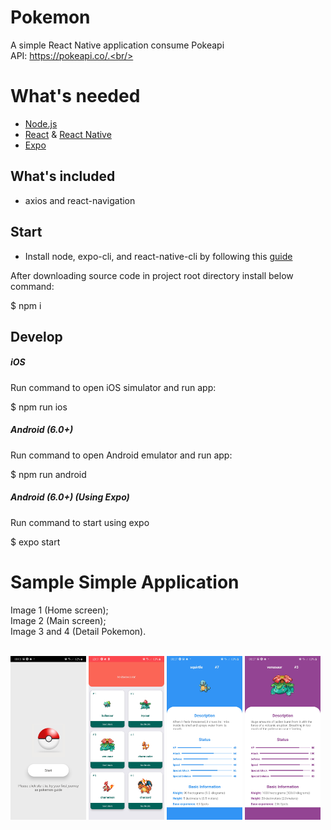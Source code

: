 # Pokemon

A simple React Native application consume Pokeapi<br/>
API: https://pokeapi.co/.<br/>


# What's needed

- [Node.js](http://nodejs.org)
- [React](https://github.com/facebook/react) & [React Native](https://github.com/facebook/react-native)
- [Expo](https://docs.expo.io/)

## What's included

- axios and react-navigation

## Start

- Install node, expo-cli, and react-native-cli by following this [guide](https://reactnative.dev/docs/environment-setup)

After downloading source code in project root directory install below command:

$ npm i

## Develop

##### iOS

Run command to open iOS simulator and run app:

$ npm run ios

##### Android (6.0+)

Run command to open Android emulator and run app:

$ npm run android

##### Android (6.0+) (Using Expo)

Run command to start using expo

$ expo start

# Sample Simple Application

Image 1 (Home screen);<br/>
Image 2 (Main screen);<br/>
Image 3 and 4 (Detail Pokemon).<br/><br/>

<img src="./assets/screenshot/screenshoot1.jpg" width="24%" height="24%"/>       
<img src="./assets/screenshot/screenshoot2.jpg" width="24%" height="24%"/>      
<img src="./assets/screenshot/screenshoot3.jpg" width="24%" height="24%"/>      
<img src="./assets/screenshot/screenshoot4.jpg" width="24%" height="24%"/>
